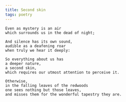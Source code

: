 ```yaml
---
title: Second skin
tags: poetry
---
```


    Even as mystery is an air
    which surrounds us in the dead of night;

    And silence has its own sound,
    audible as a deafening roar
    when truly we hear it deeply:

    So everything about us has
    a deeper nature,
    a second skin,
    which requires our utmost attention to perceive it.

    Otherwise,
    in the falling leaves of the redwoods
    one sees nothing but those leaves,
    and misses them for the wonderful tapestry they are.


